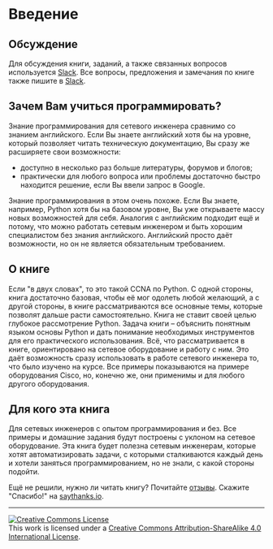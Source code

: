 # Введение

## Обсуждение

Для обсуждения книги, заданий, а также связанных вопросов используется [Slack](https://pyneng-slack.herokuapp.com). Все вопросы, предложения и замечания по книге также пишите в [Slack](https://pyneng-slack.herokuapp.com).

## Зачем Вам учиться программировать?

Знание программирования для сетевого инженера сравнимо со знанием английского. Если Вы знаете английский хотя бы на уровне, который позволяет читать техническую документацию, Вы сразу же расширяете свои возможности:

* доступно в несколько раз больше литературы, форумов и блогов;
* практически для любого вопроса или проблемы достаточно быстро находится решение, если Вы ввели запрос в Google.

Знание программирования в этом очень похоже. Если Вы знаете, например, Python хотя бы на базовом уровне, Вы уже открываете массу новых возможностей для себя. Аналогия с английским подходит ещё и потому, что можно работать сетевым инженером и быть хорошим специалистом без знания английского. Английский просто даёт возможности, но он не является обязательным требованием.

## О книге

Если "в двух словах", то это такой CCNA по Python. С одной стороны, книга достаточно базовая, чтобы её мог одолеть любой желающий, а с другой стороны, в книге рассматриваются все основные темы, которые позволят дальше расти самостоятельно. Книга не ставит своей целью глубокое рассмотрение Python. Задача книги – объяснить понятным языком основы Python и дать понимание необходимых инструментов для его практического использования. Всё, что рассматривается в книге, ориентировано на сетевое оборудование и работу с ним. Это даёт возможность сразу использовать в работе сетевого инженера то, что было изучено на курсе. Все примеры показываются на примере оборудования Cisco, но, конечно же, они применимы и для любого другого оборудования.

## Для кого эта книга

Для сетевых инженеров с опытом программирования и без. Все примеры и домашние задания будут построены с уклоном на сетевое оборудование. Эта книга будет полезна сетевым инженерам, которые хотят автоматизировать задачи, с которыми сталкиваются каждый день и хотели заняться программированием, но не знали, с какой стороны подойти.

Ещё не решили, нужно ли читать книгу? Почитайте [отзывы](testimonials.md). Скажите "Спасибо!" на [saythanks.io](https://saythanks.io/to/natenka).

-----
<a rel="license" href="http://creativecommons.org/licenses/by-sa/4.0/"><img alt="Creative Commons License" style="border-width:0" src="https://i.creativecommons.org/l/by-sa/4.0/88x31.png" /></a>
<br />This work is licensed under a <a rel="license" href="http://creativecommons.org/licenses/by-sa/4.0/">Creative Commons Attribution-ShareAlike 4.0 International License</a>.
